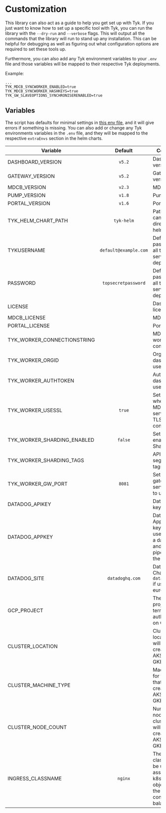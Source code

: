 # Customization
This library can also act as a guide to help you get set up with Tyk. If you just want to know how to set up a specific
tool with Tyk, you can run the library with the `--dry-run` and `--verbose` flags. This will output all the commands that
the library will run to stand up any installation. This can be helpful for debugging as well as figuring out what
configuration options are required to set these tools up.

Furthermore, you can also add any Tyk environment variables to your `.env` file and those variables will be mapped to
their respective Tyk deployments.

Example:
```
...
TYK_MDCB_SYNCWORKER_ENABLED=true
TYK_MDCB_SYNCWORKER_HASHKEYS=true
TYK_GW_SLAVEOPTIONS_SYNCHRONISERENABLED=true
```

## Variables
The script has defaults for minimal settings in [this env file](https://github.com/TykTechnologies/tyk-k8s-demo/blob/v2/.env.example),
and it will give errors if something is missing.
You can also add or change any Tyk environments variables in the `.env` file,
and they will be mapped to the respective `extraEnvs` section in the helm charts.

| Variable                    |        Default        | Comments                                                                                                        |
|-----------------------------|:---------------------:|-----------------------------------------------------------------------------------------------------------------|
| DASHBOARD_VERSION           |        `v5.2`         | Dashboard version                                                                                               |
| GATEWAY_VERSION             |        `v5.2`         | Gateway version                                                                                                 |
| MDCB_VERSION                |        `v2.3`         | MDCB version                                                                                                    |
| PUMP_VERSION                |        `v1.8`         | Pump version                                                                                                    |
| PORTAL_VERSION              |        `v1.6`         | Portal version                                                                                                  |
| TYK_HELM_CHART_PATH         |      `tyk-helm`       | Path to charts, can be a local directory or a helm repo                                                         |
| TYKUSERNAME                    | `default@example.com` | Default password for all the services deployed                                                                  |
| PASSWORD                    |  `topsecretpassword`  | Default password for all the services deployed                                                                  |
| LICENSE                     |                       | Dashboard license                                                                                               |
| MDCB_LICENSE                |                       | MDCB license                                                                                                    |
| PORTAL_LICENSE              |                       | Portal license                                                                                                  |
| TYK_WORKER_CONNECTIONSTRING |                       | MDCB URL for worker connection                                                                                  |
| TYK_WORKER_ORGID            |                       | Org ID of dashboard user                                                                                        |
| TYK_WORKER_AUTHTOKEN        |                       | Auth token of dashboard user                                                                                    |
| TYK_WORKER_USESSL           |        `true`         | Set to `true` when the MDCB is serving on a TLS connection                                                      |
| TYK_WORKER_SHARDING_ENABLED |        `false`        | Set to `true` to enable API Sharding                                                                            |
| TYK_WORKER_SHARDING_TAGS    |                       | API Gateway segmentation tags                                                                                   |
| TYK_WORKER_GW_PORT          |        `8081`         | Set the gateway service port to use                                                                             |
| DATADOG_APIKEY              |                       | Datadog API key                                                                                                 |
| DATADOG_APPKEY              |                       | Datadog Application key. This is used to create a dashboard and create a pipeline for the Tyk logs              |
| DATADOG_SITE                |    `datadoghq.com`    | Datadog site. Change to `datadoghq.eu` if using the european site                                               |
| GCP_PROJECT                 |                       | The GCP project for terraform authentication on GCP                                                             |
| CLUSTER_LOCATION            |                       | Cluster location that will be created on AKS, EKS, or GKE                                                       |
| CLUSTER_MACHINE_TYPE        |                       | Machine type for the cluster that will be created on AKS, EKS, or GKE                                           |
| CLUSTER_NODE_COUNT          |                       | Number of nodes for the cluster that will be created on AKS, EKS, or GKE                                        |
| INGRESS_CLASSNAME           |        `nginx`        | The ingress classname to be used to associate the k8s ingress objects with the ingress controller/load balancer |
